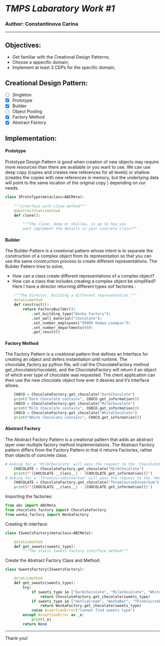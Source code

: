 # ***TMPS Labaratory Work #1***

### Author: Constantinova Carina
----

## Objectives:

* Get familiar with the Creational Design Patterns;
* Choose a sppecific domain;
* Implement at least 3 CDPs for the specific domain;

## Creational Design Pattern:
 - [ ] Singleton
 - [x] Prototype
 - [x] Builder
 - [ ] Object Pooling
 - [x] Factory Method
 - [x] Abstract Factory

## Implementation:
#### Prototype
Prototype Design Pattern is good when creation of new objects may require more resources than there are available or you want to use. We can use deep copy (copies and creates new references for all levels) or shallow (creates the copies with new references in memory, but the underlying data will point to the same location of the original copy ) depending on our needs.

```python 
class IProtoType(metaclass=ABCMeta):
  
    """interface with clone method"""
    @abstractstaticmethod
    def clone():

        """The clone, deep or shallow, is up to how you 
        want implement the details in your concrete class?"" 
 ``` 
       
#### Builder
The Builder Pattern is a creational pattern whose intent is to separate the construction of a complex object from its representation so that you can use the same construction process to create different representations.
The Builder Pattern tries to solve,
* How can a class create different representations of a complex object?
* How can a class that includes creating a complex object be simplified?
Here I have a director returning different types oof factories :

```python class FactoryDirector:
    """The Director, building a different representation."""
    @staticmethod
    def construct():
        return FactoryBuilder()\
            .set_building_type("Wonka Factory")\
            .set_wall_material("Chocolate")\
            .set_number_employees("99999 Oompa Loompas")\
            .set_number_departments(99)\
            .get_result()
 ```
 
#### Factory Method
The Factory Pattern is a creational pattern that defines an Interface for creating an object and defers instantiation until runtime. The chocolate_factory.py python file, will call the ChocolateFactory method get_chocolate(chocolate), and the ChocolateFactory will return it an object of which ever type of chocolate was requested. The client application can then use the new chocolate object how ever it desires and it’s interface allows.

```python
    CHOCO = ChocolateFactory.get_chocolate("DarkChocolate")
    print("Dark Chocolate contains", CHOCO.get_information())
    CHOCO = ChocolateFactory.get_chocolate("MilkChocolate")
    print("Milk Chocolate contains", CHOCO.get_information())
    CHOCO = ChocolateFactory.get_chocolate("WhiteChocolate")
    print("White Chocolate contains", CHOCO.get_information())
```

#### Abstract Factory
The Abstract Factory Pattern is a creational pattern that adds an abstract layer over multiple factory method implementations. The Abstract Factory pattern differs from the Factory Pattern in that it returns Factories, rather than objects of concrete class.
```python
# Asking for a 'MilkChocolate' will pass the request to the 'ChocolateFactory'
    CHOCOLATE = ChocolateFactory.get_chocolate("MilkChocolate")
    print(f"{CHOCOLATE.__class__} : {CHOCOLATE.get_information()}")
# Asking for a 'ThreeCourseDinnerGum' will pass the request to the 'WonkaFactory'
    CHOCOLATE = ChocolateFactory.get_chocolate("ThreeCourseDinnerGum")
    print(f"{CHOCOLATE.__class__} : {CHOCOLATE.get_information()}")
```
Importing the factories:
```python 
from abc import ABCMeta
from chocolate_factory import ChocolateFactory
from wonka_factory import WonkaFactory
```
Creating th interface:
```python
class ISweetsFactory(metaclass=ABCMeta):

    @staticmethod
    def get_sweets(sweets_type):
        """The static sweets factory interface method"""
```
Create the Abstract Factory Class and Method:
```python
class SweetsFactory(ISweetsFactory):

    @staticmethod
    def get_sweets(sweets_type):
        try:
            if sweets_type in ["DarkChocolate", "MilkChocolate", "WhiteChocolate"]:
                return ChocolateFactory.get_chocolate(sweets_type)
            if sweets_type in ["HotIceCream", "WonkaBar", "ThreeCourseDinnerGum"]:
                return WonkaFactory.get_chocolate(sweets_type)
            raise AssertionError("Cannot find sweets type")
        except AssertionError as _e:
            print(_e)
        return None
 ```
----
Thank you!
